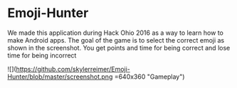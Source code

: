 # Emoji-Hunter
We made this application during Hack Ohio 2016 as a way to learn how to make Android apps. 
The goal of the game is to select the correct emoji as shown in the screenshot. 
You get points and time for being correct and lose time for being incorrect

![](https://github.com/skylerreimer/Emoji-Hunter/blob/master/screenshot.png =640x360 "Gameplay")

